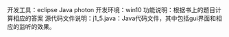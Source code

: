 开发工具：eclipse Java photon
开发环境：win10
功能说明：根据书上的题目计算相应的答案
源代码文件说明：j1_5.java：Java代码文件，其中包括gui界面和相应的监听的效果。
